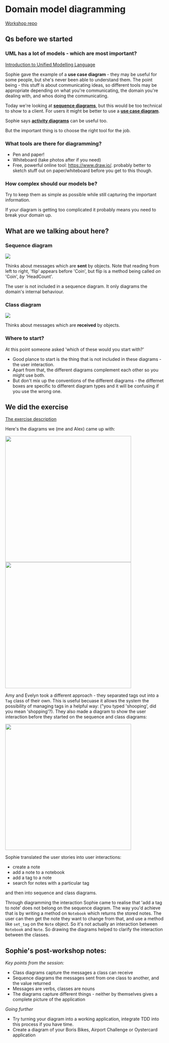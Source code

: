 # Domain model diagramming

[Workshop repo](https://github.com/makersacademy/skills-workshops/tree/master/week-2/domain_model_diagramming)

## Qs before we started

### UML has a lot of models - which are most important?

[Introduction to Unified Modelling Language](https://www.ibm.com/developerworks/rational/library/769.html)

Sophie gave the example of a **use case diagram** -  they may be useful for some people, but she's never been able to understand them. The point being - this stuff is about communicating ideas, so different tools may be appropriate depending on what you're communicating, the domain you're dealing with, and whos doing the communicating.

Today we're looking at [**sequence diagrams**](https://www.ibm.com/developerworks/rational/library/769.html), but this would be too technical to show to a client. For users it might be better to use a [**use case diagram**](https://www.ibm.com/developerworks/rational/library/769.html).

Sophie says [**activity diagrams**](https://www.ibm.com/developerworks/rational/library/769.html) can be useful too.

But the important thing is to choose the right tool for the job.

### What tools are there for diagramming?

- Pen and paper!
- Whiteboard (take photos after if you need)
- Free, powerful online tool: <https://www.draw.io/>. probably better to sketch stuff out on paper/whiteboard before you get to this though.

### How complex should our models be?

Try to keep them as simple as possible while still capturing the important information.

If your diagram is getting too complicated it probably means you need to break your domain up.

## What are we talking about here?

### Sequence diagram

<img src="./img/sequence.png"/>

Thinks about messages which are **sent** by objects. Note that reading from left to right, 'flip' appears before 'Coin', but flip is a method being called *on* 'Coin', *by* 'HeadCount'.

The user is not included in a sequence diagram. It only diagrams the domain's internal behaviour.

### Class diagram

<img src="./img/class.png"/>

Thinks about messages which are **received** by objects.

### Where to start?

At this point someone asked 'which of these would you start with?'
- Good plance to start is the thing that is not included in these diagrams - the user interaction.
- Apart from that, the different diagrams complement each other so you might use both.
- But don't mix up the conventions of the different diagrams - the differnet boxes are specific to different diagram types and it will be confusing if you use the wrong one.

## We did the exercise

[The exercise description](https://github.com/makersacademy/skills-workshops/tree/master/week-2/domain_model_diagramming#how-do-you-implement-a-program-using-a-domain-modelling-driven-approach)

Here's the diagrams we (me and Alex) came up with:

<img src="./img/our-domain-model-diagrams-1.jpg" width=400 />
<img src="./img/our-domain-model-diagrams-2.jpg" width=400 />

Amy and Evelyn took a different approach - they separated tags out into a `Tag` class of their own. This is useful becuase it allows the system the possibility of managing tags in a helpful way: ("you typed 'shooping', did you mean 'shopping'?). They also made a diagram to show the user interaction before they started on the sequence and class diagrams:

<img src="./img/amy-and-evelyns-diagrams.jpg" width=400 />

Sophie translated the user stories into user interactions:

- create a note
- add a note to a notebook
- add a tag to a note
- search for notes with a particular tag

and then into sequence and class diagrams.

Through diagramming the interaction Sophie came to realise that 'add a tag to note' does not belong on the sequence diagram. The way you'd achieve that is by writing a method on `Notebook` which returns the stored notes. The user can then get the note they want to change from that, and use a method like `set_tag` on the `Note` object. So it's not actually an interaction between `Notebook` and `Note`. So drawing the diagrams helped to clarify the interaction between the classes.

## Sophie's post-workshop notes:

*Key points from the session:*
- Class diagrams capture the messages a class can receive
- Sequence diagrams the messages sent from one class to another, and the value returned
- Messages are verbs, classes are nouns
- The diagrams capture different things - neither by themselves gives a complete picture of the application

*Going further*
- Try turning your diagram into a working application, integrate TDD into this process if you have time.
- Create a diagram of your Boris Bikes, Airport Challenge or Oystercard application